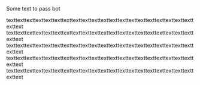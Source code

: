 Some text to pass bot

texttexttexttexttexttexttexttexttexttexttexttexttexttexttexttexttexttexttexttexttexttext
texttexttexttexttexttexttexttexttexttexttexttexttexttexttexttexttexttexttexttexttexttext
texttexttexttexttexttexttexttexttexttexttexttexttexttexttexttexttexttexttexttexttexttext
texttexttexttexttexttexttexttexttexttexttexttexttexttexttexttexttexttexttexttexttexttext
texttexttexttexttexttexttexttexttexttexttexttexttexttexttexttexttexttexttexttexttexttext